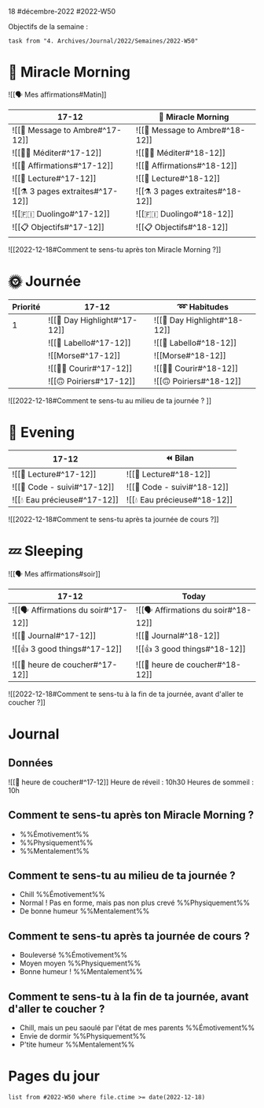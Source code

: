 18 #décembre-2022 #2022-W50

Objectifs de la semaine :
```dataview
task from "4. Archives/Journal/2022/Semaines/2022-W50"
```

# 🌄 Miracle Morning 
![[🗣️ Mes affirmations#Matin]]

| 17-12                            | 🌄 Miracle Morning                        |
| ------------------------------------ | ----------------------------------------- |
| ![[💌 Message to Ambre#^17-12]]  | ![[💌 Message to Ambre#^18-12]]  |
| ![[🧘‍♂️ Méditer#^17-12]]        | ![[🧘‍♂️ Méditer#^18-12]]        |
| ![[💬 Affirmations#^17-12]]      | ![[💬 Affirmations#^18-12]]      | 
| ![[📗 Lecture#^17-12]]           | ![[📗 Lecture#^18-12]]           |
| ![[⚗️ 3 pages extraites#^17-12]] | ![[⚗️ 3 pages extraites#^18-12]] |
| ![[🇫🇮 Duolingo#^17-12]]          | ![[🇫🇮 Duolingo#^18-12]]          |
| ![[📋 Objectifs#^17-12]]         | ![[📋 Objectifs#^18-12]]         |

![[2022-12-18#Comment te sens-tu après ton Miracle Morning ?]]

# 🌞 Journée

| Priorité | 17-12                        | ➿ Habitudes                          |
| -------- | -------------------------------- | ------------------------------------- |
| 1        | ![[🔆 Day Highlight#^17-12]] | ![[🔆 Day Highlight#^18-12]] |
|          | ![[💄 Labello#^17-12]]       | ![[💄 Labello#^18-12]]       |
|          | ![[Morse#^17-12]]            | ![[Morse#^18-12]]            |
|          | ![[🏃‍♂️ Courir#^17-12]]     | ![[🏃‍♂️ Courir#^18-12]]     |
|          | ![[🙃 Poiriers#^17-12]]      | ![[🙃 Poiriers#^18-12]]      |

![[2022-12-18#Comment te sens-tu au milieu de ta journée ? ]]

# 🌙 Evening

| 17-12                        | ⏪ Bilan                              |
| -------------------------------- | ------------------------------------- |
| ![[📖 Lecture#^17-12]]       | ![[📖 Lecture#^18-12]]       |
| ![[🚨 Code - suivi#^17-12]]  | ![[🚨 Code - suivi#^18-12]]  |
| ![[💧 Eau précieuse#^17-12]] | ![[💧 Eau précieuse#^18-12]] |

![[2022-12-18#Comment te sens-tu après ta journée de cours ?]]

# 💤 Sleeping

![[🗣️ Mes affirmations#soir]]

| 17-12                               | Today                                        |
| --------------------------------------- | -------------------------------------------- |
| ![[🗣️ Affirmations du soir#^17-12]] | ![[🗣️ Affirmations du soir#^18-12]] |
| ![[📅 Journal#^17-12]]              | ![[📅 Journal#^18-12]]              |
| ![[👍 3 good things#^17-12]]        | ![[👍 3 good things#^18-12]]        |
| ![[🛌 heure de coucher#^17-12]]     | ![[🛌 heure de coucher#^18-12]]     |

![[2022-12-18#Comment te sens-tu à la fin de ta journée, avant d'aller te coucher ?]]

# Journal
## Données
![[🛌 heure de coucher#^17-12]]
Heure de réveil : 10h30
Heures de sommeil : 10h
## Comment te sens-tu après ton Miracle Morning ?
- %%Émotivement%%
- %%Physiquement%%
- %%Mentalement%%
## Comment te sens-tu au milieu de ta journée ? 
- Chill %%Émotivement%%
- Normal ! Pas en forme, mais pas non plus crevé %%Physiquement%%
- De bonne humeur %%Mentalement%%
## Comment te sens-tu après ta journée de cours ?
- Bouleversé %%Émotivement%%
- Moyen moyen %%Physiquement%%
- Bonne humeur ! %%Mentalement%%
## Comment te sens-tu à la fin de ta journée, avant d'aller te coucher ?
- Chill, mais un peu saoulé par l'état de mes parents %%Émotivement%%
- Envie de dormir %%Physiquement%%
- P'tite humeur %%Mentalement%%

# Pages du jour
```dataview
list from #2022-W50 where file.ctime >= date(2022-12-18)
```